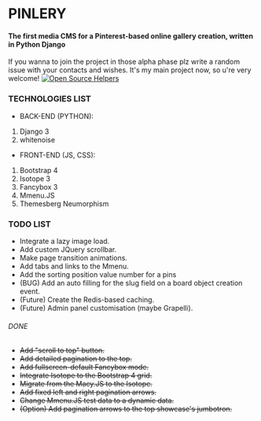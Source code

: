 # PINLERY 
#### The first media CMS for a Pinterest-based online gallery creation, written in Python Django

If you wanna to join the project in those alpha phase plz write a random issue with your contacts and wishes. It's my main project now, so u're very welcome! 
[![Open Source Helpers](https://www.codetriage.com/imgvoid/pinlery/badges/users.svg)](https://www.codetriage.com/imgvoid/pinlery)

### TECHNOLOGIES LIST
* BACK-END (PYTHON):
1. Django 3
3. whitenoise
* FRONT-END (JS, CSS):
1. Bootstrap 4
2. Isotope 3
3. Fancybox 3
4. Mmenu.JS
5. Themesberg Neumorphism 

### TODO LIST
* Integrate a lazy image load.
* Add custom JQuery scrollbar.
* Make page transition animations.
* Add tabs and links to the Mmenu.
* Add the sorting position value number for a pins
* (BUG) Add an auto filling for the slug field on a board object creation event.
* (Future) Create the Redis-based caching.
* (Future) Admin panel customisation (maybe Grapelli).
###### DONE
* ~~Add "scroll to top" button.~~
* ~~Add detailed pagination to the top.~~
* ~~Add fullscreen-default Fancybox mode.~~
* ~~Integrate Isotope to the Bootstrap 4 grid.~~
* ~~Migrate from the Macy.JS to the Isotope.~~
* ~~Add fixed left and right pagination arrows.~~
* ~~Change Mmenu.JS test data to a dynamic data.~~
* ~~(Option) Add pagination arrows to the top showcase's jumbotron.~~
